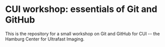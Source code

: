 # CUI workshop: essentials of Git and GitHub

This is the repository for a small workshop on Git and GitHub for CUI -- the Hamburg Center for Ultrafast Imaging.